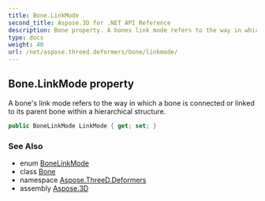 ```yaml
---
title: Bone.LinkMode
second_title: Aspose.3D for .NET API Reference
description: Bone property. A bones link mode refers to the way in which a bone is connected or linked to its parent bone within a hierarchical structure
type: docs
weight: 40
url: /net/aspose.threed.deformers/bone/linkmode/
---
```

## Bone.LinkMode property

A bone's link mode refers to the way in which a bone is connected or linked to its parent bone within a hierarchical structure.

```csharp
public BoneLinkMode LinkMode { get; set; }
```

### See Also

* enum [BoneLinkMode](../../bonelinkmode/)
* class [Bone](../)
* namespace [Aspose.ThreeD.Deformers](../../../aspose.threed.deformers/)
* assembly [Aspose.3D](../../../)


